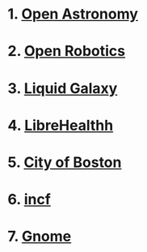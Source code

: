 
# 1. [Open Astronomy](https://www.gsocorganizations.dev/organization/openastronomy/) 
# 2. [Open Robotics](https://www.gsocorganizations.dev/organization/open-robotics/) 
# 3. [Liquid Galaxy](https://www.gsocorganizations.dev/organization/liquid-galaxy-project/) 
# 4. [LibreHealthh](https://www.gsocorganizations.dev/organization/librehealth/) 
# 5. [City of Boston](https://www.gsocorganizations.dev/organization/city-of-boston/) 
# 6. [incf](https://www.gsocorganizations.dev/organization/incf/)
# 7. [Gnome](https://www.gsocorganizations.dev/organization/gnome-foundation/) 